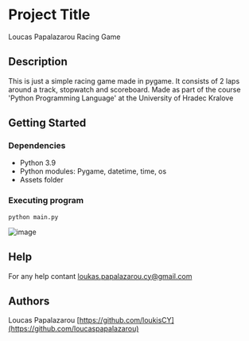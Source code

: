 # Project Title

Loucas Papalazarou Racing Game

## Description

This is just a simple racing game made in pygame. It consists of 2 laps around a track, stopwatch and scoreboard.
Made as part of the course 'Python Programming Language' at the University of Hradec Kralove

## Getting Started

### Dependencies

* Python 3.9
* Python modules: Pygame, datetime, time, os
* Assets folder


### Executing program

```
python main.py
```

![image](https://user-images.githubusercontent.com/94012292/175536072-17a6338e-b981-4046-9aef-99a45b865ac7.png)


## Help

For any help contant loukas.papalazarou.cy@gmail.com

## Authors

Loucas Papalazarou 
[https://github.com/loukisCY](https://github.com/loucaspapalazarou)
